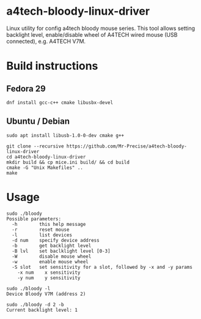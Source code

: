 a4tech-bloody-linux-driver
====================

Linux utility for config a4tech bloody mouse series.
This tool allows setting backlight level, enable/disable wheel of A4TECH wired mouse (USB connected), e.g. A4TECH V7M.

# Build instructions
## Fedora 29
```
dnf install gcc-c++ cmake libusbx-devel
```
## Ubuntu / Debian
```
sudo apt install libusb-1.0-0-dev cmake g++
```
```
git clone --recursive https://github.com/Mr-Precise/a4tech-bloody-linux-driver
cd a4tech-bloody-linux-driver
mkdir build && cp mice.ini build/ && cd build
cmake -G "Unix Makefiles" ..
make
```

# Usage
```
sudo ./bloody
Possible parameters:
  -h        this help message
  -r        reset mouse
  -l        list devices
  -d num    specify device address
  -b        get backlight level
  -B lvl    set baclklight level [0-3]
  -W        disable mouse wheel
  -w        enable mouse wheel
  -S slot   set sensitivity for a slot, followed by -x and -y params
    -x num    x sensitivity
    -y num    y sensitivity

sudo ./bloody -l
Device Bloody V7M (address 2)

sudo ./bloody -d 2 -b
Current backlight level: 1
```
